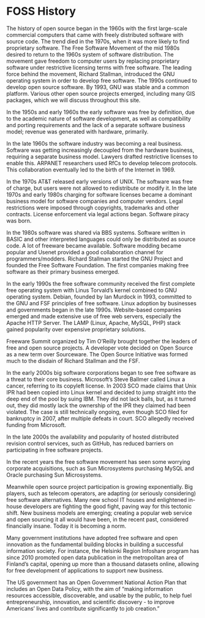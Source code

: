 # FOSS History

The history of open source began in the 1960s with the first large-scale commercial computers that came with freely distributed software with source code. The trend died in the 1970s, when it was more likely to find proprietary software. The Free Software Movement of the mid 1980s desired to return to the 1960s system of software distribution. The movement gave freedom to computer users by replacing proprietary software under restrictive licensing terms with free software. The leading force behind the movement, Richard Stallman, introduced the GNU operating system in order to develop free software. The 1990s continued to develop open source software. By 1993, GNU was stable and a common platform. Various other open source projects emerged, including many GIS packages, which we will discuss throughout this site.

In the 1950s and early 1960s the early software was free by definition, due to the academic nature of software development, as well as compatibility and porting requirements and the lack of a separate software business model; revenue was generated with hardware, primarily.

In the late 1960s the software industry was becoming a real business. Software was getting increasingly decoupled from the hardware business, requiring a separate business model. Lawyers drafted restrictive licenses to enable this. ARPANET researchers used RfCs to develop telecom protocols. This collaboration eventually led to the birth of the Internet in 1969.

In the 1970s AT&T released early versions of UNIX. The software was free of charge, but users were not allowed to redistribute or modify it. In the late 1970s and early 1980s charging for software licenses became a dominant business model for software companies and computer vendors. Legal restrictions were imposed through copyrights, trademarks and other contracts. License enforcement via legal actions began. Software piracy was born.

In the 1980s software was shared via BBS systems. Software written in BASIC and other interpreted languages could only be distributed as source code. A lot of freeware became available. Software modding became popular and Usenet provided a good collaboration channel for programmers/modders. Richard Stallman started the GNU Project and founded the Free Software Foundation. The first companies making free software as their primary business emerged.

In the early 1990s the free software community received the first complete free operating system with Linus Torvald’s kernel combined to GNU operating system. Debian, founded by Ian Murdock in 1993, committed to the GNU and FSF principles of free software. Linux adoption by businesses and governments began in the late 1990s. Website-based companies emerged and made extensive use of free web servers, especially the Apache HTTP Server. The LAMP \(Linux, Apache, MySQL, PHP\) stack gained popularity over expensive proprietary solutions.

Freeware Summit organized by Tim O’Reilly brought together the leaders of free and open source projects. A developer vote decided on Open Source as a new term over Sourceware. The Open Source Initiative was formed much to the disdain of Richard Stallman and the FSF.

In the early 2000s big software corporations began to see free software as a threat to their core business. Microsoft’s Steve Ballmer called Linux a cancer, referring to its copyleft license. In 2003 SCO made claims that Unix IPR had been copied into Linux kernel and decided to jump straight into the deep end of the pool by suing IBM. They did not lack balls, but, as it turned out, they did mostly lack the ownership of the IPR they claimed had been violated. The case is still technically ongoing, even though SCO filed for bankruptcy in 2007, after multiple defeats in court. SCO allegedly received funding from Microsoft.

In the late 2000s the availability and popularity of hosted distributed revision control services, such as GitHub, has reduced barriers on participating in free software projects.

In the recent years the free software movement has seen some worrying corporate acquisitions, such as Sun Microsystems purchasing MySQL and Oracle purchasing Sun Microsystems.

Meanwhile open source project participation is growing exponentially. Big players, such as telecom operators, are adapting \(or seriously considering\) free software alternatives. Many new school IT houses and enlightened in-house developers are fighting the good fight, paving way for this tectonic shift. New business models are emerging; creating a popular web service and open sourcing it all would have been, in the recent past, considered financially insane. Today it is becoming a norm.

Many government institutions have adopted free software and open innovation as the fundamental building blocks in building a successful information society. For instance, the Helsinki Region Infoshare program has since 2010 promoted open data publication in the metropolitan area of Finland’s capital, opening up more than a thousand datasets online, allowing for free development of applications to support new business.

The US government has an Open Government National Action Plan that includes an Open Data Policy, with the aim of “making information resources accessible, discoverable, and usable by the public, to help fuel entrepreneurship, innovation, and scientific discovery - to improve Americans’ lives and contribute significantly to job creation.”

